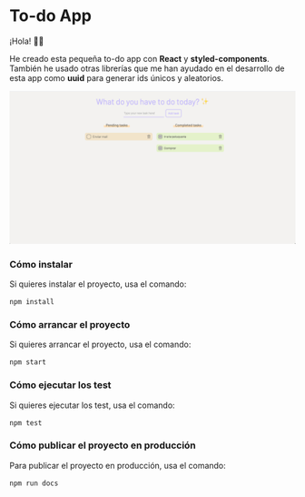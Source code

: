 # To-do App

¡Hola! 👋🏻

He creado esta pequeña to-do app con <b>React</b> y <b>styled-components</b>. También he usado otras librerías que me han ayudado en el desarrollo de esta app como <b>uuid</b> para generar ids únicos y aleatorios.

![Alt text](src/assets/images/screenshot.png 'Title')

### Cómo instalar

Si quieres instalar el proyecto, usa el comando:

```
npm install
```

### Cómo arrancar el proyecto

Si quieres arrancar el proyecto, usa el comando:

```
npm start
```

### Cómo ejecutar los test

Si quieres ejecutar los test, usa el comando:

```
npm test
```

### Cómo publicar el proyecto en producción

Para publicar el proyecto en producción, usa el comando:

```
npm run docs
```
